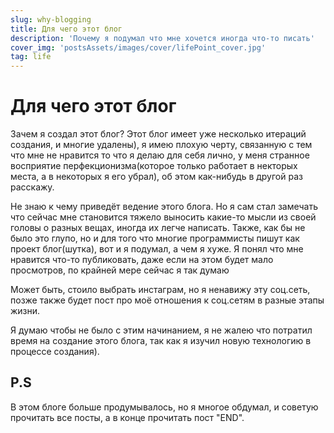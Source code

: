 ```yaml
---
slug: why-blogging
title: Для чего этот блог
description: 'Почему я подумал что мне хочется иногда что-то писать'
cover_img: 'postsAssets/images/cover/lifePoint_cover.jpg'
tag: life
---
```

# Для чего этот блог

Зачем я создал этот блог? Этот блог имеет уже несколько итераций создания, и многие удалены), я имею плохую черту, связанную с тем что мне не нравится то что я делаю для себя лично, у меня странное восприятие перфекционизма(которое только работает в некторых места, а в некоторых я его убрал), об этом как-нибудь в другой раз расскажу.

Не знаю к чему приведёт ведение этого блога. Но я сам стал замечать что сейчас мне становится тяжело выносить какие-то мысли из своей головы о разных вещах, иногда их легче написать. Также, как бы не было это глупо, но и для того что многие программисты пишут как проект блог(шутка), вот и я подумал, а чем я хуже. Я понял что мне нравится что-то публиковать, даже если на этом будет мало просмотров, по крайней мере сейчас я  ​так думаю

Может быть, стоило выбрать инстаграм, но я ненавижу эту соц.сеть, позже также будет пост про моё отношения к соц.сетям в разные этапы жизни.

Я думаю чтобы не было с этим начинанием, я не жалею что потратил время на создание этого блога, так как я изучил новую технологию в процессе создания).

## P.S
В этом блоге больше продумывалось, но я многое обдумал, и советую прочитать все посты, а в конце прочитать пост "END".
